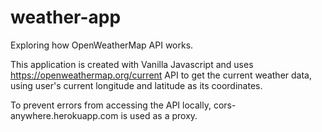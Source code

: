 # weather-app
 Exploring how OpenWeatherMap API works.
 
 This application is created with Vanilla Javascript and uses https://openweathermap.org/current API to get the current weather data, using   user's current longitude and latitude as its coordinates.

To prevent errors from accessing the API locally, cors-anywhere.herokuapp.com is used as a proxy.
